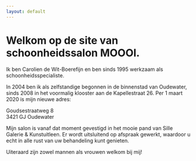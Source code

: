 ```yaml
---
layout: default
---
```


# Welkom op de site van schoonheidssalon MOOOI.

Ik ben Carolien de Wit-Boerefijn en ben sinds 1995 werkzaam als schoonheidsspecialiste.

In 2004 ben ik als zelfstandige begonnen in de binnenstad van Oudewater, sinds 2008 in het voormalig klooster aan de Kapellestraat 26. Per 1 maart 2020 is mijn nieuwe adres:

Goudsestraatweg 8  
3421 GJ Oudewater  

Mijn salon is vanaf dat moment gevestigd in het mooie pand van Sille Galerie & Kunstuitleen. Er wordt uitsluitend op afspraak gewerkt, waardoor u echt in alle rust van uw behandeling kunt genieten. 

Uiteraard zijn zowel mannen als vrouwen welkom bij mij! 
